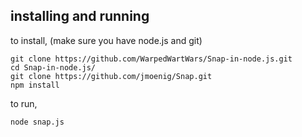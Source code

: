 ## installing and running
to install, (make sure you have node.js and git)
```
git clone https://github.com/WarpedWartWars/Snap-in-node.js.git
cd Snap-in-node.js/
git clone https://github.com/jmoenig/Snap.git
npm install
```
to run,
```
node snap.js
```
